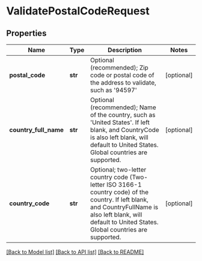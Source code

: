# ValidatePostalCodeRequest

## Properties
Name | Type | Description | Notes
------------ | ------------- | ------------- | -------------
**postal_code** | **str** | Optional (recommended); Zip code or postal code of the address to validate, such as &#39;94597&#39; | [optional] 
**country_full_name** | **str** | Optional (recommended); Name of the country, such as &#39;United States&#39;.  If left blank, and CountryCode is also left blank, will default to United States.  Global countries are supported. | [optional] 
**country_code** | **str** | Optional; two-letter country code (Two-letter ISO 3166-1 country code) of the country.  If left blank, and CountryFullName is also left blank, will default to United States.  Global countries are supported. | [optional] 

[[Back to Model list]](../README.md#documentation-for-models) [[Back to API list]](../README.md#documentation-for-api-endpoints) [[Back to README]](../README.md)


